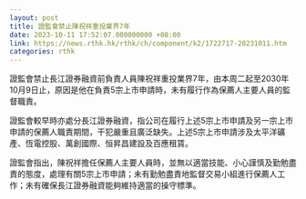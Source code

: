 ```yaml
---
layout: post
title: 證監會禁止陳祝祥重投業界7年
date: 2023-10-11 17:52:07.000000000 +08:00
link: https://news.rthk.hk/rthk/ch/component/k2/1722717-20231011.htm
categories: rthk
---
```


證監會禁止長江證券融資前負責人員陳祝祥重投業界7年，由本周二起至2030年10月9日止，原因是他在負責5宗上市申請時，未有履行作為保薦人主要人員的監督職責。

證監會較早時亦處分長江證券融資，指公司在履行上述5宗上市申請及另一宗上市申請的保薦人職責期間，干犯嚴重且廣泛缺失。上述5宗上市申請涉及太平洋礦產、恆電控股、萬創國際、恒昇昌建設及百應租賃。

證監會指出，陳祝祥擔任保薦人主要人員時，並無以適當技能、小心謹慎及勤勉盡責的態度，處理有關5宗上市申請；未有勤勉盡責地監督交易小組進行保薦人工作；未有確保長江證券融資能夠維持適當的操守標準。
